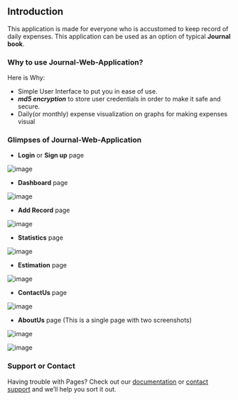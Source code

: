 ## Introduction

This application is made for everyone who is accustomed to keep record of daily expenses. This application can be used as an option of typical **Journal book**.

### Why to use Journal-Web-Application?
Here is Why:
* Simple User Interface to put you in ease of use.
* _**md5 encryption**_ to store user credentials in order to make it safe and secure. 
* Daily(or monthly) expense visualization on graphs for making expenses visual

### Glimpses of Journal-Web-Application

* **Login** or **Sign up** page

![image](https://user-images.githubusercontent.com/42318209/58369318-585cde00-7f16-11e9-9686-06e968575794.png)


* **Dashboard** page

![image](https://user-images.githubusercontent.com/42318209/58369339-abcf2c00-7f16-11e9-824d-5efbc6162016.png)


* **Add Record** page

![image](https://user-images.githubusercontent.com/42318209/58369384-4f204100-7f17-11e9-9b6e-3f0752f35291.png)


* **Statistics** page

![image](https://user-images.githubusercontent.com/42318209/58369390-6c550f80-7f17-11e9-89e6-a5a5a0c4a3b2.png)


* **Estimation** page

![image](https://user-images.githubusercontent.com/42318209/58369401-8f7fbf00-7f17-11e9-9eae-b561446f740a.png)


* **ContactUs** page

![image](https://user-images.githubusercontent.com/42318209/58369419-ac1bf700-7f17-11e9-964b-46a8e28e40a7.png)


* **AboutUs** page (This is a single page with two screenshots)

![image](https://user-images.githubusercontent.com/42318209/58369436-dc639580-7f17-11e9-8e73-3379b1d7d6d4.png)

![image](https://user-images.githubusercontent.com/42318209/58369447-0321cc00-7f18-11e9-8b35-4c70472ea3d4.png)


### Support or Contact

Having trouble with Pages? Check out our [documentation](https://help.github.com/categories/github-pages-basics/) or [contact support](https://github.com/contact) and we’ll help you sort it out.
